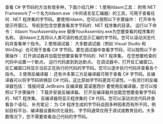 查看 C# 字节码的方法有很多种，下面介绍几种：
1.使用ildasm工具：
附带.NET Framework了一个名为ildasm.exe（中间语言反汇编器）的工具，可用于查看任何 . NET 程序集的字节码。要使用ildasm，您可以按照以下步骤操作：
打开命令提示符窗口。
导航到包含您要查看其字节码的 . NET 程序集的目录。
运行以下命令：
ildasm YourAssembly.exe
替换YourAssembly.exe为您要查看的程序集的名称。
该ildasm工具将以人类可读的格式显示汇编的字节码。您可以滚动浏览代码并查看单个指令。
2.使用调试器：
大多数调试器（例如 Visual Studio 和 WinDbg）也可用于查看 C# 字节码。要在调试器中查看字节码，可以按照以下步骤操作：
打开调试器并加载您想要查看字节码的 . NET 程序集。
在您想要检查的代码中设置一个断点。
运行代码直到到达断点。
在调试器中，打开反汇编窗口。
反汇编窗口将显示当前正在执行的代码的字节码。您可以逐步执行代码并查看各个指令。
3.使用反编译器：
还有许多第三方反编译器可用于查看 C# 字节码。反编译器可以将字节码转换回 C# 代码，这比原始字节码更具可读性。一些流行的反编译器包括：
情报间谍
JetBrains 反编译器
莫诺塞西尔
要使用反编译器，您可以按照以下步骤操作：
下载并安装反编译器。
打开反编译器并加载您想要查看字节码的 . NET 程序集。
反编译器将显示程序集的 C# 代码。您可以滚动浏览代码并查看各个语句。
补充笔记：
为 C# 程序生成的字节码会因多种因素而有所不同，例如目标平台、编译器设置和优化级别。
字节码通常仅用于调试或教育目的。大多数情况下，您不需要查看自己代码的字节码。

